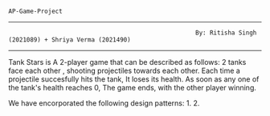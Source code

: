                                                                             AP-Game-Project
___________________________________________________________________________________________________________________________________________________________
                                                        By: Ritisha Singh (2021089) + Shriya Verma (2021490)
___________________________________________________________________________________________________________________________________________________________
Tank Stars is A 2-player game that can be described as follows:
2 tanks face each other , shooting projectiles towards each other. Each time a projectile succesfully hits the tank, It loses its health.
As soon as any one of the tank's health reaches 0, The game ends, with the other player winning.

We have encorporated the following design patterns:
1.
2.

